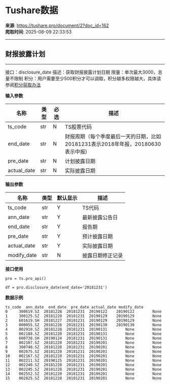 # Tushare数据

**来源**: https://tushare.pro/document/2?doc_id=162  
**爬取时间**: 2025-08-09 22:33:53

---

## 财报披露计划

---

接口：disclosure\_date
描述：获取财报披露计划日期
限量：单次最大3000，总量不限制
积分：用户需要至少500积分才可以调取，积分越多权限越大，具体请参阅[积分获取办法](https://tushare.pro/document/1?doc_id=13)

**输入参数**

| 名称 | 类型 | 必选 | 描述 |
| --- | --- | --- | --- |
| ts\_code | str | N | TS股票代码 |
| end\_date | str | N | 财报周期（每个季度最后一天的日期，比如20181231表示2018年年报，20180630表示中报) |
| pre\_date | str | N | 计划披露日期 |
| actual\_date | str | N | 实际披露日期 |

**输出参数**

| 名称 | 类型 | 默认显示 | 描述 |
| --- | --- | --- | --- |
| ts\_code | str | Y | TS代码 |
| ann\_date | str | Y | 最新披露公告日 |
| end\_date | str | Y | 报告期 |
| pre\_date | str | Y | 预计披露日期 |
| actual\_date | str | Y | 实际披露日期 |
| modify\_date | str | N | 披露日期修正记录 |

**接口使用**

```
pro = ts.pro_api()

df = pro.disclosure_date(end_date='20181231')
```

**数据示例**

```
ts_code  ann_date  end_date  pre_date actual_date modify_date
0     300619.SZ  20181228  20181231  20190122    20190122        None
1     300125.SZ  20181228  20181231  20190129    20190129        None
2     601619.SH  20181227  20181231  20190129    20190129        None
3     000055.SZ  20181228  20181231  20190130    20190130        None
4     002910.SZ  20181228  20181231  20190131        None        None
5     002188.SZ  20181228  20181231  20190131        None        None
6     600738.SH  20190124  20181231  20190131        None        None
7     002107.SZ  20181228  20181231  20190201        None        None
8     300748.SZ  20181228  20181231  20190201        None        None
9     002675.SZ  20181228  20181231  20190201        None        None
10    002167.SZ  20181228  20181231  20190201        None        None
11    002211.SZ  20190125  20181231  20190201        None        None
12    002240.SZ  20181228  20181231  20190201        None        None
13    002245.SZ  20181228  20181231  20190201        None        None
14    002552.SZ  20181228  20181231  20190201        None        None
15    002825.SZ  20181228  20181231  20190201        None        None
```
